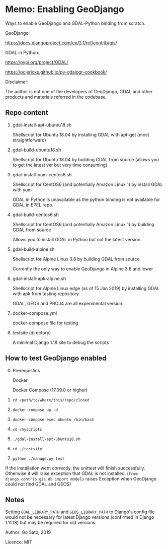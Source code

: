 # Memo: Enabling GeoDjango

Ways to enable GeoDjango and GDAL-Python binding from scratch.

GeoDjango:

https://docs.djangoproject.com/en/2.1/ref/contrib/gis/

GDAL in Python:

https://pypi.org/project/GDAL/

https://pcjericks.github.io/py-gdalogr-cookbook/


Disclaimer:

The author is not one of the developers of GeoDjango, GDAL and other products and materials referred in the codebase.

## Repo content
1. gdal-install-apt-ubuntu18.sh

    Shellscript for Ubuntu 18.04 by installing GDAL with apt-get (most straightforward)
2. gdal-build-ubuntu18.sh

    Shellscript for Ubuntu 18.04 by building GDAL from source (allows you to get the latest ver but very time consuming)
3. gdal-install-yum-centos6.sh

    Shellscript for CentOS6 (and potentially Amazon Linux 1) by install GDAL with yum

    GDAL in Python is unavailable as the python binding is not available for GDAL in EPEL repo. 
4. gdal-build-centos6.sh

    Shellscript for CentOS6 (and potentially Amazon Linux 1) by building GDAL from source

    Allows you to install GDAL in Python but not the latest version.
5. gdal-build-alpine.sh

    Shellscript for Alpine Linux 3.8 by building GDAL from source
    
    Currently the only way to enable GeoDjango in Alpine 3.8 and lower
6. gdal-install-apk-alpine.sh

    Shellscript for Alpine Linux edge (as of 15 Jan 2019) by installing GDAL with apk from testing repository

    GDAL, GEOS and PROJ4 are all experimental version.
7. docker-compose.yml

    docker-compose file for testing
8. testsite (directory)

    A minimal Django 1.18 site to debug the scripts
    
## How to test GeoDjango enabled
0. Prerequistics

    Docker

    Docker Compose (17.09.0 or higher)

1. `cd /path/to/where/this/repo/cloned`
2. `docker-compose up -d`
3. `docker-compose exec ubuntu /bin/bash`
4. `cd /myscripts`
5. `./gdal-install-apt-ubuntu18.sh`
6. `cd ./testsite`
7. `python ./manage.py test`

If the installation went correctly, the unittest will finish successfully. Otherwise it will raise exception that GDAL is not installed. (`from django.contrib.gis.db import models` raises Exception when GeoDjango could not find GDAL and GEOS)

## Notes
Setting `GDAL_LIBRARY_PATH` and `GEOS_LIBRARY_PATH` to Django's config file would not be necessary for latest Django versions (confirmed in Django 1.11.18) but may be required for old versions.




Author: Go Sato, 2019

Licence: MIT
